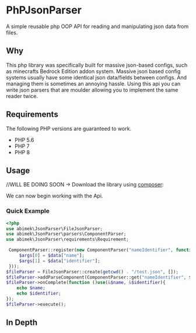 # PhPJsonParser

A simple reusable php OOP API for reading and manipulating json data from files.


## Why
This php library was specifically built for massive json-based configs, such as minecrafts Bedrock Edition addon system. Massive json based config 
systems usually have some identical json data/fields between configs. And managing them is sometimes an annoying hassle. Using this api
you can write json parsers that are moulder allowing you to implement the same reader twice.

## Requirements
The following PHP versions are guaranteed to work.
 - PHP 5.6
 - PHP 7
 - PHP 8
 
## Usage
  
 //WILL BE DOING SOON ->
 Download the library using [composer](https://packagist.org/packages/gabrielrcouto/php-gui):

We can now begin working with the Api.

### Quick Example
```php
<?php
use abimek\JsonParser\FileJsonParser;
use abimek\JsonParser\parsers\ComponentParser;
use abimek\JsonParser\requirements\Requirement;

 ComponentParser::register(new ComponentParser("nameIdentifier", function ($data, &...$args){
     $args[0] = $data["name"];
     $args[1] = $data["identifier"];
 }));
$fileParser = FileJsonParser::create(getcwd() . "/test.json", []);
$fileParser->addParseComponent(ComponentParser::get("nameIdentifier", $name, $identifier), [new Requirement("name", Requirement::TYPE_STRING)]);
$fileParser->onComplete(function ()use(&$name, &$identifier){
    echo $name;
    echo $identifier;
});
$fileParser->execute();
```

## In Depth
